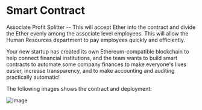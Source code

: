 # Smart Contract
Associate Profit Splitter  --   This will accept Ether into the contract and divide the Ether evenly among the associate level employees. This will allow the Human Resources department to pay employees quickly and efficiently.

Your new startup has created its own Ethereum-compatible blockchain to help connect financial institutions, and the team wants to build smart contracts to automate some company finances to make everyone's lives easier, increase transparency, and to make accounting and auditing practically automatic!

The following images shows the contract and deployment:

![image](https://user-images.githubusercontent.com/80648280/134437819-681edba1-be55-48cf-ba62-cf1ad5ab2e32.png)

